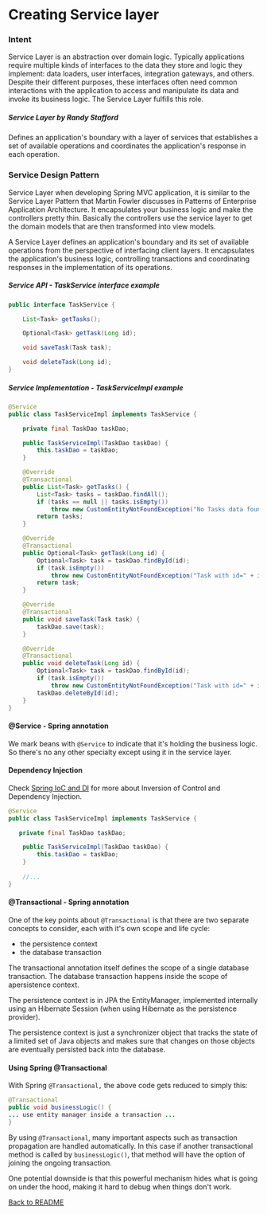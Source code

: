 # Creating Service layer

### Intent

Service Layer is an abstraction over domain logic. Typically applications require multiple kinds of 
interfaces to the data they store and logic they implement: data loaders, user interfaces, integration 
gateways, and others. Despite their different purposes, these interfaces often need common interactions 
with the application to access and manipulate its data and invoke its business logic. The Service Layer 
fulfills this role.

  ##### Service Layer by Randy Stafford
  
  Defines an application's boundary with a layer of services that establishes a set of available 
  operations and coordinates the application's response in each operation.

### Service Design Pattern
  
 Service Layer when developing Spring MVC application, it is similar to the Service Layer Pattern that Martin 
 Fowler discusses in Patterns of Enterprise Application Architecture. It encapsulates your business logic and 
 make the controllers pretty thin. Basically the controllers use the service layer to get the domain models 
 that are then transformed into view models.
 
 A Service Layer defines an application's boundary and its set of available operations from the 
 perspective of interfacing client layers. It encapsulates the application's business logic, 
 controlling transactions and coordinating responses in the implementation of its operations.

##### Service API - TaskService interface example  

```java
public interface TaskService {

    List<Task> getTasks();

    Optional<Task> getTask(Long id);

    void saveTask(Task task);

    void deleteTask(Long id);
}
```

##### Service Implementation - TaskServiceImpl example  

```java
@Service
public class TaskServiceImpl implements TaskService {

    private final TaskDao taskDao;

    public TaskServiceImpl(TaskDao taskDao) {
        this.taskDao = taskDao;
    }

    @Override
    @Transactional
    public List<Task> getTasks() {
        List<Task> tasks = taskDao.findAll();
        if (tasks == null || tasks.isEmpty())
            throw new CustomEntityNotFoundException("No Tasks data found!");
        return tasks;
    }

    @Override
    @Transactional
    public Optional<Task> getTask(Long id) {
        Optional<Task> task = taskDao.findById(id);
        if (task.isEmpty())
            throw new CustomEntityNotFoundException("Task with id=" + id + " not found!");
        return task;
    }

    @Override
    @Transactional
    public void saveTask(Task task) {
        taskDao.save(task);
    }

    @Override
    @Transactional
    public void deleteTask(Long id) {
        Optional<Task> task = taskDao.findById(id);
        if (task.isEmpty())
            throw new CustomEntityNotFoundException("Task with id=" + id + " not found!");
        taskDao.deleteById(id);
    }
}
```

#### @Service - Spring annotation

We mark beans with ```@Service``` to indicate that it's holding the business logic. 
So there's no any other specialty except using it in the service layer.

#### Dependency Injection

Check [Spring IoC and DI](spring_ioc_di.md) for more about Inversion of Control and Dependency Injection. 

```java
@Service
public class TaskServiceImpl implements TaskService {

   private final TaskDao taskDao;

    public TaskServiceImpl(TaskDao taskDao) {
        this.taskDao = taskDao;
    }
    
    //...
}
```

#### @Transactional - Spring annotation

One of the key points about ```@Transactional``` is that there are two separate concepts to consider, 
each with it's own scope and life cycle:

   - the persistence context
   - the database transaction

The transactional annotation itself defines the scope of a single database transaction. 
The database transaction happens inside the scope of apersistence context.

The persistence context is in JPA the EntityManager, implemented internally using 
an Hibernate Session (when using Hibernate as the persistence provider).

The persistence context is just a synchronizer object that tracks the state of a limited 
set of Java objects and makes sure that changes on those objects are eventually persisted back into the database.

#### Using Spring @Transactional

With Spring ```@Transactional,``` the above code gets reduced to simply this:

```java
@Transactional
public void businessLogic() {
... use entity manager inside a transaction ...
}
```

By using ```@Transactional```, many important aspects such as transaction propagation
 are handled automatically. In this case if another transactional method is called 
 by ```businessLogic()```, that method will have the option of joining the ongoing transaction.

One potential downside is that this powerful mechanism hides what is going on under 
the hood, making it hard to debug when things don't work.

[Back to README](../README.md) 